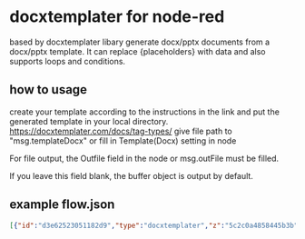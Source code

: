 # docxtemplater for node-red

based by docxtemplater libary generate docx/pptx documents from a docx/pptx template. It can replace {placeholders} with data and also supports loops and conditions.

## how to usage

create your template according to the instructions in the link and put the generated template in your local directory.
https://docxtemplater.com/docs/tag-types/
give file path to "msg.templateDocx" or fill in Template(Docx) setting in node

For file output, the Outfile field in the node or msg.outFile must be filled.

If you leave this field blank, the buffer object is output by default.

## example flow.json

```JSON
[{"id":"d3e62523051182d9","type":"docxtemplater","z":"5c2c0a4858445b3b","name":"","x":480,"y":500,"wires":[["9b2a180f7897e90c"]]},{"id":"90a10276a9879f0b","type":"function","z":"5c2c0a4858445b3b","name":"prepare","func":"msg.templateDocx = \"/Users/omerkaptan/Downloads/example.docx\"\nmsg.payload = {\n    first_name: \"John\",\n    last_name: \"Doe\",\n    phone: \"0652455478\",\n    description: \"New Website\",\n}\nmsg.outFile = \"/Users/omerkaptan/Downloads/convert.docx\"\nreturn msg;","outputs":1,"noerr":0,"initialize":"","finalize":"","libs":[],"x":320,"y":500,"wires":[["d3e62523051182d9"]]},{"id":"9b2a180f7897e90c","type":"debug","z":"5c2c0a4858445b3b","name":"debug 2","active":true,"tosidebar":true,"console":false,"tostatus":false,"complete":"true","targetType":"full","statusVal":"","statusType":"auto","x":640,"y":500,"wires":[]},{"id":"73f0b69b3c9173aa","type":"inject","z":"5c2c0a4858445b3b","name":"","props":[],"repeat":"","crontab":"","once":false,"onceDelay":0.1,"topic":"","x":190,"y":500,"wires":[["90a10276a9879f0b"]]}]
```
